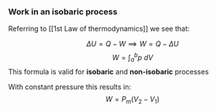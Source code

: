 ### Work in an isobaric process
Referring to [[1st Law of thermodynamics]] we see that:

$$\Delta U = Q - W \implies W = Q - \Delta U$$
$$W = \int_{a}^{b} p \ dV$$
This formula is valid for **isobaric** and **non-isobaric** processes

With constant pressure this results in:
$$W = P_{m}(V_2 - V_1)$$